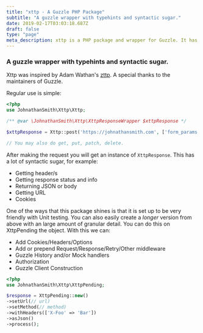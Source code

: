 ```yaml
---
title: "xttp - A Guzzle PHP Package"
subtitle: "A guzzle wrapper with typehints and syntactic sugar."
date: 2019-02-17T03:03:18.687Z
draft: false
type: "page"
meta_description: xttp is a PHP package and wrapper for Guzzle. It has allows for easier request and response manipulation as well as testing capabilities.
---
```


### A guzzle wrapper with typehints and syntactic sugar. 

Xttp was inspired by Adam Wathan's [zttp](https://github.com/kitetail/zttp). A special thanks to the maintainers of Guzzle.


Regular use is simple:
```php
<?php
use JohnathanSmith\Xttp\Xttp;

/** @var \JohnathanSmith\Xttp\XttpResponseWrapper $xttpResponse */

$xttpResponse = Xttp::post('https://johnathansmith.com', ['form_params' => ['foo' => 'bar'], 'headers' => ['Content-Type' => 'application/x-www-form-urlencoded']]);

// You may also do get, put, patch, delete.
```

After making the request you will get an instance of `XttpResponse`. This
has a lot of syntactic sugar, for example:
- Getting header/s
- Getting response status and info
- Returning JSON or body
- Getting URL
- Cookies

One of the ways that this package shines
is that it is set up to be very friendly
with Unit testing. You can also easily
create a _longer_ version from above with an large amount of granular detail. You can do this on XttpPending the object. With this we can:
- Add Cookies/Headers/Options
- Add or prepend Request/Response/Retry/Other middleware
- Guzzle History and/or Mock handlers
- Authorization
- Guzzle Client Construction

```php
<?php
use JohnathanSmith\Xttp\XttpPending;

$response = XttpPending::new()
->setUrl(// url)
->setMethod(// method)
->withHeaders(['X-Foo' => 'Bar'])
->asJson()
->process();
```

